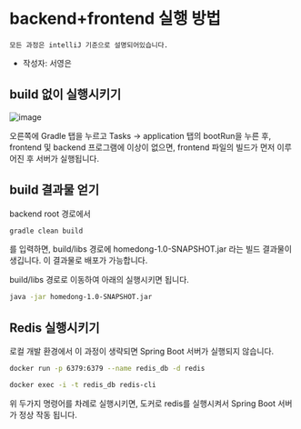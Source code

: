 # backend+frontend 실행 방법

```
모든 과정은 intelliJ 기준으로 설명되어있습니다.
```

- 작성자: 서영은

## build 없이 실행시키기

![image](/uploads/195eedfb85eae5f2b6441a2adcb6062a/image.png)

오른쪽에 Gradle 탭을 누르고 Tasks → application 탭의 bootRun을 누른 후, frontend 및 backend 프로그램에 이상이 없으면, frontend 파일의 빌드가 먼저 이루어진 후 서버가 실행됩니다.

## build 결과물 얻기

backend root 경로에서

```bash
gradle clean build
```

를 입력하면, build/libs 경로에 homedong-1.0-SNAPSHOT.jar 라는 빌드 결과물이 생깁니다. 이 결과물로 배포가 가능합니다.

build/libs 경로로 이동하여 아래의 실행시키면 됩니다.

```bash
java -jar homedong-1.0-SNAPSHOT.jar
```


## Redis 실행시키기
로컬 개발 환경에서 이 과정이 생략되면 Spring Boot 서버가 실행되지 않습니다.

```bash
docker run -p 6379:6379 --name redis_db -d redis

docker exec -i -t redis_db redis-cli
```
위 두가지 명령어를 차례로 실행시키면, 도커로 redis를 실행시켜서 Spring Boot 서버가 정상 작동 됩니다.